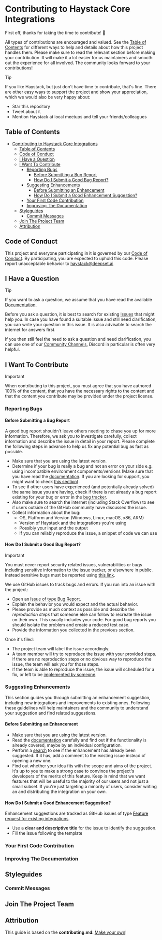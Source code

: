 # Contributing to Haystack Core Integrations

First off, thanks for taking the time to contribute! :blue_heart:

All types of contributions are encouraged and valued. See the [Table of Contents](#table-of-contents)
for different ways to help and details about how this project handles them. Please make sure to read
the relevant section before making your contribution. It will make it a lot easier for us maintainers
and smooth out the experience for all involved. The community looks forward to your contributions!

> [!TIP]
> If you like Haystack, but just don't have time to contribute, that's fine. There are other easy ways to support the project and show your appreciation, which we would also be very happy about:
> - Star this repository
> - Tweet about it
> - Mention Haystack at local meetups and tell your friends/colleagues

## Table of Contents

- [Contributing to Haystack Core Integrations](#contributing-to-haystack-core-integrations)
  - [Table of Contents](#table-of-contents)
  - [Code of Conduct](#code-of-conduct)
  - [I Have a Question](#i-have-a-question)
  - [I Want To Contribute](#i-want-to-contribute)
    - [Reporting Bugs](#reporting-bugs)
      - [Before Submitting a Bug Report](#before-submitting-a-bug-report)
      - [How Do I Submit a Good Bug Report?](#how-do-i-submit-a-good-bug-report)
    - [Suggesting Enhancements](#suggesting-enhancements)
      - [Before Submitting an Enhancement](#before-submitting-an-enhancement)
      - [How Do I Submit a Good Enhancement Suggestion?](#how-do-i-submit-a-good-enhancement-suggestion)
    - [Your First Code Contribution](#your-first-code-contribution)
    - [Improving The Documentation](#improving-the-documentation)
  - [Styleguides](#styleguides)
    - [Commit Messages](#commit-messages)
  - [Join The Project Team](#join-the-project-team)
  - [Attribution](#attribution)


## Code of Conduct

This project and everyone participating in it is governed by our [Code of Conduct](CODE_OF_CONDUCT.md).
By participating, you are expected to uphold this code. Please report unacceptable behavior to haystack@deepset.ai.


## I Have a Question

> [!TIP]
> If you want to ask a question, we assume that you have read the available [Documentation](https://docs.haystack.deepset.ai/v2.0/docs/intro).

Before you ask a question, it is best to search for existing [Issues](/issues) that might help you. In case you have
found a suitable issue and still need clarification, you can write your question in this issue. It is also advisable to
search the internet for answers first.

If you then still feel the need to ask a question and need clarification, you can use one of our
[Community Channels](https://haystack.deepset.ai/community), Discord in particular is often very helpful.


## I Want To Contribute

> [!IMPORTANT]
> When contributing to this project, you must agree that you have authored 100% of the content, that you have the necessary rights to the content and that the content you contribute may be provided under the project license.

### Reporting Bugs


#### Before Submitting a Bug Report

A good bug report shouldn't leave others needing to chase you up for more information. Therefore, we ask you to
investigate carefully, collect information and describe the issue in detail in your report. Please complete the
following steps in advance to help us fix any potential bug as fast as possible.

- Make sure that you are using the latest version.
- Determine if your bug is really a bug and not an error on your side e.g. using incompatible environment components/versions (Make sure that you have read the [documentation](https://docs.haystack.deepset.ai/v2.0/docs/intro). If you are looking for support, you might want to check [this section](#i-have-a-question)).
- To see if other users have experienced (and potentially already solved) the same issue you are having, check if there is not already a bug report existing for your bug or error in the [bug tracker](issues).
- Also make sure to search the internet (including Stack Overflow) to see if users outside of the GitHub community have discussed the issue.
- Collect information about the bug:
  - OS, Platform and Version (Windows, Linux, macOS, x86, ARM)
  - Version of Haystack and the integrations you're using
  - Possibly your input and the output
  - If you can reliably reproduce the issue, a snippet of code we can use


#### How Do I Submit a Good Bug Report?

> [!IMPORTANT]
> You must never report security related issues, vulnerabilities or bugs including sensitive information to the issue tracker, or elsewhere in public. Instead sensitive bugs must be reported using [this link](https://github.com/deepset-ai/haystack-core-integrations/security/advisories/new).


We use GitHub issues to track bugs and errors. If you run into an issue with the project:

- Open an [Issue of type Bug Report](issues/new?assignees=&labels=bug&projects=&template=bug_report.md&title=).
- Explain the behavior you would expect and the actual behavior.
- Please provide as much context as possible and describe the *reproduction steps* that someone else can follow to recreate the issue on their own. This usually includes your code. For good bug reports you should isolate the problem and create a reduced test case.
- Provide the information you collected in the previous section.

Once it's filed:

- The project team will label the issue accordingly.
- A team member will try to reproduce the issue with your provided steps. If there are no reproduction steps or no obvious way to reproduce the issue, the team will ask you for those steps.
- If the team is able to reproduce the issue, the issue will scheduled for a fix, or left to be [implemented by someone](#your-first-code-contribution).


### Suggesting Enhancements

This section guides you through submitting an enhancement suggestion, including new integrations and improvements
to existing ones. Following these guidelines will help maintainers and the community to understand your suggestion and find related suggestions.


#### Before Submitting an Enhancement

- Make sure that you are using the latest version.
- Read the [documentation]() carefully and find out if the functionality is already covered, maybe by an individual configuration.
- Perform a [search](/issues) to see if the enhancement has already been suggested. If it has, add a comment to the existing issue instead of opening a new one.
- Find out whether your idea fits with the scope and aims of the project. It's up to you to make a strong case to convince the project's developers of the merits of this feature. Keep in mind that we want features that will be useful to the majority of our users and not just a small subset. If you're just targeting a minority of users, consider writing an and distributing the integration on your own.


#### How Do I Submit a Good Enhancement Suggestion?

Enhancement suggestions are tracked as GitHub issues of type [Feature request for existing integrations](/issues/new?assignees=&labels=feature+request&projects=&template=feature-request-for-existing-integrations.md&title=).

- Use a **clear and descriptive title** for the issue to identify the suggestion.
- Fill the issue following the template

### Your First Code Contribution


### Improving The Documentation


## Styleguides
### Commit Messages


## Join The Project Team



## Attribution
This guide is based on the **contributing.md**. [Make your own](https://contributing.md/)!
